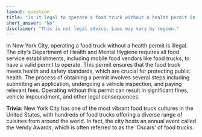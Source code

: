 ```yaml
---
layout: question
title: "Is it legal to operate a food truck without a health permit in downtown New York City?"
short_answer: "No"
disclaimer: "This is not legal advice. Laws may vary by region."
---
```


In New York City, operating a food truck without a health permit is illegal. The city's Department of Health and Mental Hygiene requires all food service establishments, including mobile food vendors like food trucks, to have a valid permit to operate. This permit ensures that the food truck meets health and safety standards, which are crucial for protecting public health. The process of obtaining a permit involves several steps including submitting an application, undergoing a vehicle inspection, and paying relevant fees. Operating without this permit can result in significant fines, vehicle impoundment, and other legal consequences.

**Trivia:** New York City has one of the most vibrant food truck cultures in the United States, with hundreds of food trucks offering a diverse range of cuisines from around the world. In fact, the city hosts an annual event called the Vendy Awards, which is often referred to as the 'Oscars' of food trucks.
